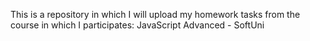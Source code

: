 This is a repository in which I will upload my homework tasks from the course in which I participates: JavaScript Advanced - SoftUni

